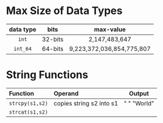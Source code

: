 # Max Size of Data Types

|**data type**|**bits** | **max-value**|
|:-------:|:--------:|:-------:|
|`int`|32-bits|2,147,483,647| 
|`int_64`|64-bits|9,223,372,036,854,775,807|



# String Functions

|Function | Operand | Output|
|:----- | :------| :-----:|
|`strcpy(s1,s2)`| copies string s2 into s1 |" " "World"|"World"|
|`strcat(s1,s2)`|


# 
